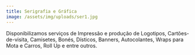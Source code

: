 ```yaml
---
title: Serigrafia e Gráfica
image: /assets/img/uploads/ser1.jpg
---
```

Disponibilizamos serviços de Impressão e produção de Logotipos, Cartões-de-visita, Camisetes, Bonés, Dísticos, Banners, Autocolantes, Wraps para Mota e Carros, Roll Up e entre outros.
